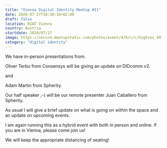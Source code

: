 ```yaml
---
title: "Vienna Digital Identity Meetup #11"
date: 2020-07-27T18:30:16+02:00
draft: false
location: RIAT Vienna
country: Austria
startdate: 2020/07/27
image: https://secure.meetupstatic.com/photos/event/4/9/c/c/highres_491418892.jpeg
category: "digital identity"
---
```


We have in-person presentations from:

Oliver Terbu from Consensys will be giving an update on DIDcomm v2.

and

Adam Martin from Spherity.

Our half speaker ;-) will be our remote presenter Juan Caballero from Spherity.

As usual I will give a brief update on what is going on within the space and an update on upcoming events.

I am again running this as a hybrid event with both in person and online. If you are in Vienna, please come join us!

We will keep the appropriate distancing of seating!